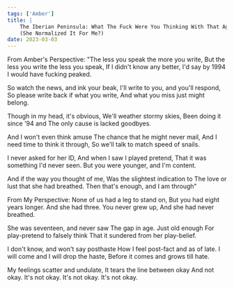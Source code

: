 ```yaml
---
tags: ['Amber']
title: |
    The Iberian Peninsula: What The Fuck Were You Thinking With That Age Gap
    (She Normalized It For Me?)
date: 2023-03-03
---
```


From Amber's Perspective:
"The less you speak the more you write,
But the less you write the less you speak,
If I didn't know any better, I'd say by
1994 I would have fucking peaked.

So watch the news, and ink your beak,
I'll write to you, and you'll respond,
So please write back if what you write,
And what you miss just might belong.

Though in my head, it's obvious,
We'll weather stormy skies,
Been doing it since '94 and
The only cause is lacked goodbyes.

And I won't even think amuse
The chance that he might never mail,
And I need time to think it through,
So we'll talk to match speed of snails.

I never asked for her ID,
And when I saw I played pretend,
That it was something I'd never seen.
But you were younger, and I'm content.

And if the way you thought of me,
Was the slightest indication to
The love or lust that she had breathed.
Then that's enough, and I am through"

From My Perspective:
None of us had a leg to stand on,
But you had eight years longer.
And she had three. You never grew up,
And she had never breathed.

She was seventeen, and never saw
The gap in age. Just old enough
For play-pretend to falsely think
That it sundered from her play-belief.

I don't know, and won't say posthaste
How I feel post-fact and as of late.
I will come and I will drop the haste,
Before it comes and grows till hate.

My feelings scatter and undulate,
It tears the line between okay
And not okay. It's not okay.
It's not okay. It's not okay.
